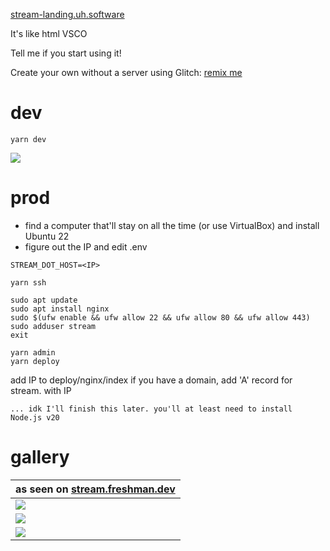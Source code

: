 [stream-landing.uh.software](https://uh.software/raw/stream-landing)

It's like html VSCO

Tell me if you start using it!

Create your own without a server using Glitch: [remix me](https://glitch.com/~far-melted-stork)

# dev
```
yarn dev
```

![](https://uh.software/api/file/public-stream.png)

# prod
- find a computer that'll stay on all the time (or use VirtualBox) and install Ubuntu 22
- figure out the IP and edit .env
```
STREAM_DOT_HOST=<IP>
```
```
yarn ssh
```
```
sudo apt update
sudo apt install nginx
sudo $(ufw enable && ufw allow 22 && ufw allow 80 && ufw allow 443)
sudo adduser stream
exit
```
```
yarn admin
yarn deploy
```
add IP to deploy/nginx/index
if you have a domain, add 'A' record for stream.<domain> with IP

```
... idk I'll finish this later. you'll at least need to install Node.js v20
```

# gallery
| as seen on [stream.freshman.dev](https://stream.freshman.dev) |
| --- |
| ![](https://uh.software/api/file/public-stream-readme-1.png) |
| ![](https://uh.software/api/file/public-stream-1.png) |
| ![](https://uh.software/api/file/public-george.png) |
